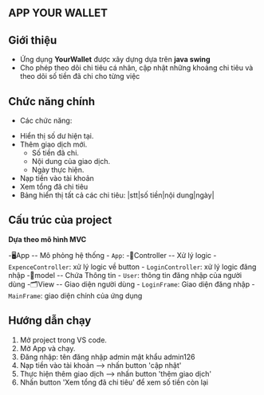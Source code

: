 ## APP YOUR WALLET

## Giới thiệu

- Ứng dụng **YourWallet** được xây dựng dựa trên **java swing**
- Cho phép theo dõi chi tiêu cá nhân, cập nhật những khoảng chi tiêu và theo dõi số tiền đã chi cho từng việc

## Chức năng chính

- Các chức năng:

* Hiển thị số dư hiện tại.
* Thêm giao dịch mới.
  - Số tiền đã chi.
  - Nội dung của giao dịch.
  - Ngày thực hiện.
* Nạp tiền vào tài khoản
* Xem tổng đã chi tiêu
* Bảng hiển thị tất cả các chi tiêu:
  |stt|số tiền|nội dung|ngày|

## Cấu trúc của project

**Dựa theo mô hình MVC**

-🖥️App -- Mô phỏng hệ thống - `App`:
-📂Controller -- Xử lý logic - `ExpenceController`: xử lý logic về button - `LoginController`: xử lý logic đăng nhập
-📁model -- Chứa Thông tin - `User`: thông tin đăng nhập của người dùng
-🗂️View -- Giao diện người dùng - `LoginFrame`: Giao diện đăng nhập - `MainFrame`: giao diện chính của ứng dụng

## Hướng dẫn chạy

1. Mở project trong VS code.
2. Mở App và chạy.
3. Đăng nhập:
   tên đăng nhập admin
   mật khẩu admin126
4. Nạp tiền vào tài khoản --> nhấn button 'cập nhật'
5. Thực hiện thêm giao dịch --> nhấn button 'thêm giao dịch'
6. Nhấn button 'Xem tổng đã chi tiêu' để xem số tiền còn lại
